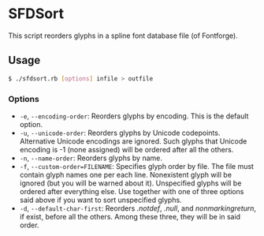 SFDSort
=======

This script reorders glyphs in a spline font database file (of Fontforge).

## Usage

```bash
$ ./sfdsort.rb [options] infile > outfile
```

### Options

- `-e`, `--encoding-order`: Reorders glyphs by encoding. This is the default option.
- `-u`, `--unicode-order`: Reorders glyphs by Unicode codepoints. Alternative Unicode encodings are ignored. Such glyphs that Unicode encoding is -1 (none assigned) will be ordered after all the others.
- `-n`, `--name-order`: Reorders glyphs by name.
- `-f`, `--custom-order=FILENAME`: Specifies glyph order by file. The file must contain glyph names one per each line. Nonexistent glyph will be ignored (but you will be warned about it). Unspecified glyphs will be ordered after everything else. Use together with one of three options said above if you want to sort unspecified glyphs.
- `-d`, `--default-char-first`: Reorders _.notdef_, _.null_, and _nonmarkingreturn_, if exist, before all the others. Among these three, they will be in said order.
